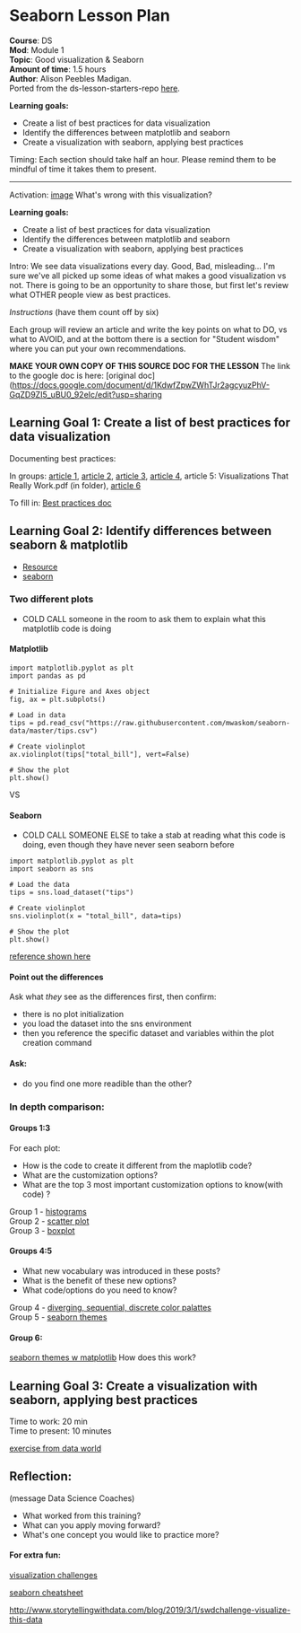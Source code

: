 
# Seaborn Lesson Plan

**Course**: DS   <br/>
**Mod**: Module 1                    <br/>
**Topic**: Good visualization & Seaborn                  <br/>
**Amount of time**: 1.5 hours <br/>
**Author**: Alison Peebles Madigan.  
Ported from the ds-lesson-starters-repo [here](https://github.com/learn-co-curriculum/ds-lessons-starter/tree/master/lesson-plans-by-mod/Module-1/vizualizations-seaborn). 

**Learning goals:**
- Create a list of best practices for data visualization
- Identify the differences between matplotlib and seaborn
- Create a visualization with seaborn, applying best practices

Timing: Each section should take half an hour. Please remind them to be mindful of time it takes them to present.

***
Activation:
[image](https://pbs.twimg.com/media/DNTFhGaXcAEbrMO.jpg)
What's wrong with this visualization?


**Learning goals:**
- Create a list of best practices for data visualization
- Identify the differences between matplotlib and seaborn
- Create a visualization with seaborn, applying best practices


Intro:
We see data visualizations every day. Good, Bad, misleading... 
I'm sure we've all picked up some ideas of what makes a good visualization vs not. 
There is going to be an opportunity to share those, but first let's review what OTHER people view as best practices. 

_Instructions_
(have them count off by six)

Each group will review an article and write the key points on what to DO, vs what to AVOID, and at the bottom there is a section for "Student wisdom" where you can put your own recommendations. 


**MAKE YOUR OWN COPY OF THIS SOURCE DOC FOR THE LESSON**
The link to the google doc is here:  [original doc](https://docs.google.com/document/d/1KdwfZpwZWhTJr2agcyuzPhV-GqZD9ZI5_uBU0_92eIc/edit?usp=sharing


## Learning Goal 1: Create a list of best practices for data visualization

Documenting best practices:

In groups: [article 1](https://www.jackhagley.com/What-s-the-difference-between-an-Infographic-and-a-Data-Visualisation), [article 2](https://thoughtbot.com/blog/analyzing-minards-visualization-of-napoleons-1812-march), [article 3](http://dataremixed.com/2016/04/the-design-of-everyday-visualizations/), [article 4](https://visme.co/blog/data-storytelling-tips/),  article 5: Visualizations That Really Work.pdf (in folder), [article 6](https://www.tableau.com/learn/articles/best-beautiful-data-visualization-examples)

To fill in: [Best practices doc](https://docs.google.com/document/d/1yf3OfuM3C-hOaQKxz49ARDdXbujBTHXPMeIglUQSAEc/edit?usp=sharing) 


## Learning Goal 2:  Identify differences between seaborn & matplotlib


- [Resource](https://python-graph-gallery.com/seaborn/)
- [seaborn](https://seaborn.pydata.org/)


### Two different plots

- COLD CALL someone in the room to ask them to explain what this matplotlib code is doing

#### Matplotlib
```
import matplotlib.pyplot as plt
import pandas as pd

# Initialize Figure and Axes object
fig, ax = plt.subplots()

# Load in data
tips = pd.read_csv("https://raw.githubusercontent.com/mwaskom/seaborn-data/master/tips.csv")

# Create violinplot
ax.violinplot(tips["total_bill"], vert=False)

# Show the plot
plt.show()
```

VS

#### Seaborn

- COLD CALL SOMEONE ELSE to take a stab at reading what this code is doing, even though they have never seen seaborn before

```
import matplotlib.pyplot as plt
import seaborn as sns

# Load the data
tips = sns.load_dataset("tips")

# Create violinplot
sns.violinplot(x = "total_bill", data=tips)

# Show the plot
plt.show()
```
[reference shown here](https://www.datacamp.com/community/tutorials/seaborn-python-tutorial#sm)

#### Point out the differences
Ask what *they* see as the differences first, then confirm:
- there is no plot initialization
- you load the dataset into the sns environment
- then you reference the specific dataset and variables within the plot creation command

#### Ask:
- do you find one more readible than the other?

### In depth comparison:

#### Groups 1:3

For each plot:
- How is the code to create it different from the maplotlib code?
- What are the customization options? 
- What are the top 3 most important customization options to know(with code) ?

Group 1 - [histograms](https://python-graph-gallery.com/histogram/)<br>
Group 2 - [scatter plot](https://python-graph-gallery.com/scatter-plot/)<br>
Group 3 - [boxplot](http://python-graph-gallery.com/boxplot/)<br>

#### Groups 4:5
- What new vocabulary was introduced in these posts?
- What is the benefit of these new options?
- What code/options do you need to know? 

Group 4 - [diverging, sequential, discrete color palattes](https://python-graph-gallery.com/101-make-a-color-palette-with-seaborn/)<br>
Group 5 - [seaborn themes](https://python-graph-gallery.com/104-seaborn-themes/) <br>

#### Group 6:
[seaborn themes w matplotlib](https://python-graph-gallery.com/106-seaborn-style-on-matplotlib-plot/)
How does this work?



## Learning Goal 3: Create a visualization with seaborn, applying best practices
Time to work: 20 min<br>
Time to present: 10 minutes

[exercise from data world](https://data.world/makeovermonday/2018w37-paying-the-president)

## Reflection:
(message Data Science Coaches)
- What worked from this training? 
- What can you apply moving forward?
- What's one concept you would like to practice more?

#### For extra fun:
[visualization challenges](http://www.storytellingwithdata.com/blog/2019/3/1/swdchallenge-visualize-this-data)

[seaborn cheatsheet](https://s3.amazonaws.com/assets.datacamp.com/blog_assets/Python_Seaborn_Cheat_Sheet.pdf)

http://www.storytellingwithdata.com/blog/2019/3/1/swdchallenge-visualize-this-data